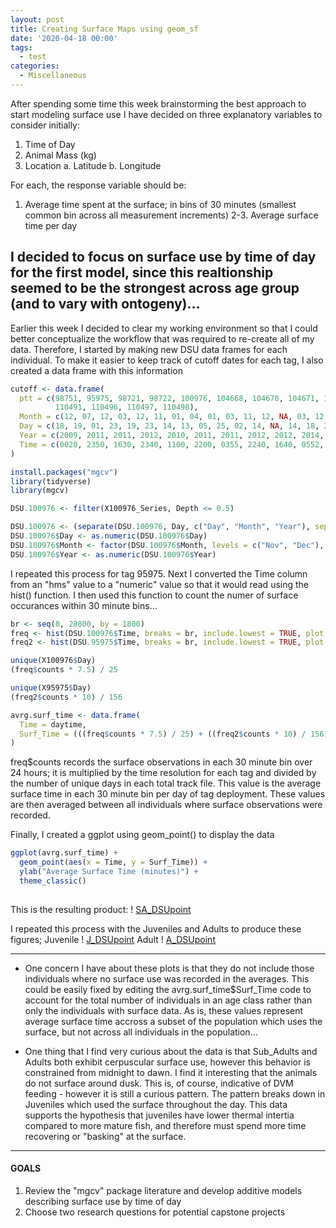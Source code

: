 ```yaml
---
layout: post
title: Creating Surface Maps using geom_sf
date: '2020-04-18 00:00'
tags:
  - test
categories:
  - Miscellaneous
---
```


After spending some time this week brainstorming the best approach to start modeling surface use I have decided on three explanatory variables to consider initially:
1. Time of Day
2. Animal Mass (kg)
3. Location
  a. Latitude
  b. Longitude

For each, the response variable should be:
1. Average time spent at the surface; in bins of 30 minutes (smallest common bin across all measurement increments)
2-3. Average surface time per day

I decided to focus on surface use by time of day for the first model, since this realtionship seemed to be the strongest across age group (and to vary with ontogeny)...
---

Earlier this week I decided to clear my working environment so that I could better conceptualize the workflow that was required to re-create all of my data. Therefore, I started by making new DSU data frames for each individual. To make it easier to keep track of cutoff dates for each tag, I also created a data frame with this information

```r
cutoff <- data.frame(
  ptt = c(98751, 95975, 98721, 98722, 100976, 104668, 104670, 104671, 104672, 106788, 106795, 110490, 
          110491, 110496, 110497, 110498), 
  Month = c(12, 07, 12, 03, 12, 11, 01, 04, 01, 03, 11, 12, NA, 03, 12, 12), 
  Day = c(18, 19, 01, 23, 19, 23, 14, 13, 05, 25, 02, 14, NA, 14, 18, 21), 
  Year = c(2009, 2011, 2011, 2012, 2010, 2011, 2011, 2012, 2012, 2014, 2013, 2011, NA, 2012, 2011, 2011),
  Time = c(0020, 2350, 1630, 2340, 1100, 2200, 0355, 2240, 1640, 0552, 2007, 0755, NA, 1715, 2250, 2200)
)

install.packages("mgcv")
library(tidyverse)
library(mgcv)

DSU.100976 <- filter(X100976_Series, Depth <= 0.5)

DSU.100976 <- (separate(DSU.100976, Day, c("Day", "Month", "Year"), sep = "([-])"))
DSU.100976$Day <- as.numeric(DSU.100976$Day)
DSU.100976$Month <- factor(DSU.100976$Month, levels = c("Nov", "Dec"), ordered = TRUE)
DSU.100976$Year <- as.numeric(DSU.100976$Year)

```
I repeated this process for tag 95975. Next I converted the Time column from an "hms" value to a "numeric" value so that it would read using the hist() function. I then used this function to count the numer of surface occurances within 30 minute bins...

```r
br <- seq(0, 28800, by = 1800)
freq <- hist(DSU.100976$Time, breaks = br, include.lowest = TRUE, plot = FALSE)
freq2 <- hist(DSU.95975$Time, breaks = br, include.lowest = TRUE, plot = FALSE)

unique(X100976$Day)
(freq$counts * 7.5) / 25

unique(X95975$Day)
(freq2$counts * 10) / 156

avrg.surf_time <- data.frame(
  Time = daytime, 
  Surf_Time = (((freq$counts * 7.5) / 25) + ((freq2$counts * 10) / 156) / 2)
)

```
freq$counts records the surface observations in each 30 minute bin over 24 hours; it is multiplied by the time resolution for each tag and divided by the number of unique days in each total track file. This value is the average surface time in each 30 minute bin per day of tag deployment. These values are then averaged between all individuals where surface observations were recorded. 

Finally, I created a ggplot using geom_point() to display the data
```r
ggplot(avrg.surf_time) +
  geom_point(aes(x = Time, y = Surf_Time)) +
  ylab("Average Surface Time (minutes)") +
  theme_classic()
  
```
This is the resulting product:
! [SA_DSUpoint](https://github.com/marine-predators-group/Aidans_Journal/blob/master/images/SA_SurfMap.png?raw=true)

I repeated this process with the Juveniles and Adults to produce these figures;
Juvenile
! [J_DSUpoint](https://github.com/marine-predators-group/Aidans_Journal/blob/master/images/A_SurfMap.png?raw=true)
Adult
! [A_DSUpoint](https://github.com/marine-predators-group/Aidans_Journal/blob/master/images/A_SurfMap.png?raw=true) 

---

- One concern I have about these plots is that they do not include those individuals where no surface use was recorded in the averages. This could be easily fixed by editing the avrg.surf_time$Surf_Time code to account for the total number of individuals in an age class rather than only the individuals with surface data. As is, these values represent average surface time accross a subset of the population which uses the surface, but not across all individuals in the population...

- One thing that I find very curious about the data is that Sub_Adults and Adults both exhibit cerpuscular surface use, however this behavior is constrained from midnight to dawn. I find it interesting that the animals do not surface around dusk. This is, of course, indicative of DVM feeding - however it is still a curious pattern. The pattern breaks down in Juveniles which used the surface throughout the day. This data supports the hypothesis that juveniles have lower thermal intertia compared to more mature fish, and therefore must spend more time recovering or "basking" at the surface. 

---

#### GOALS

1. Review the "mgcv" package literature and develop additive models describing surface use by time of day
2. Choose two research questions for potential capstone projects
